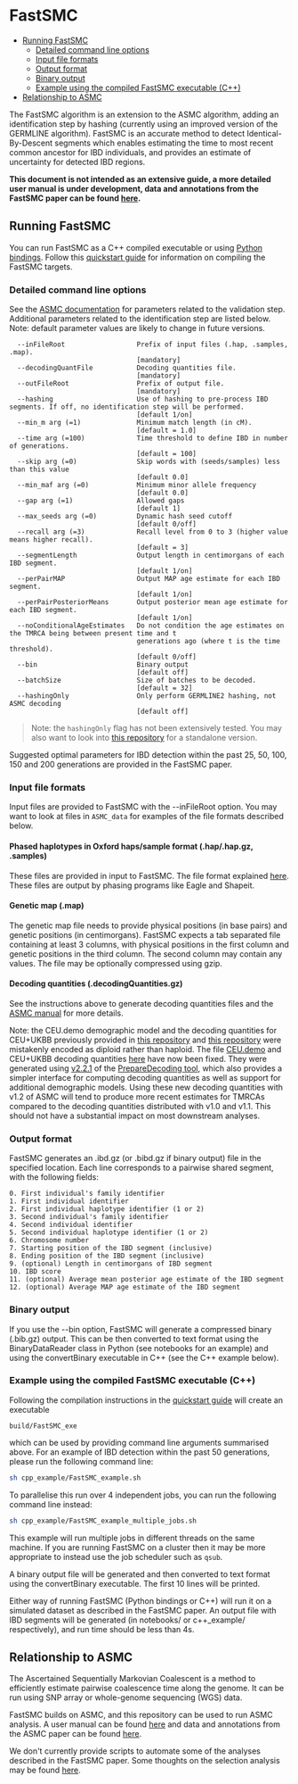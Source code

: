 # FastSMC

- [Running FastSMC](#running-fastsmc)
	- [Detailed command line options](#detailed-command-line-options)
	- [Input file formats](#input-file-formats)
	- [Output format](#output-format)
	- [Binary output](#binary-output)
	- [Example using the compiled FastSMC executable (C++)](#example-using-the-compiled-fastsmc-executable-c)
- [Relationship to ASMC](#relationship-to-asmc)

The FastSMC algorithm is an extension to the ASMC algorithm, adding an identification step by hashing (currently using an improved version of the GERMLINE algorithm).
FastSMC is an accurate method to detect Identical-By-Descent segments which enables estimating the time to most recent common ancestor for IBD individuals, and provides an estimate of uncertainty for detected IBD regions.

**This document is not intended as an extensive guide, a more detailed user manual is under development, data and annotations from the FastSMC paper can be found [here](https://palamaralab.github.io/software/fastsmc/).**

## Running FastSMC

You can run FastSMC as a C++ compiled executable or using [Python bindings](./fastsmc_python.md).
Follow this [quickstart guide](./quickstart_user.md) for information on compiling the FastSMC targets.

### Detailed command line options
See the [ASMC documentation](./asmc.md) for parameters related to the validation step.
Additional parameters related to the identification step are listed below.
Note: default parameter values are likely to change in future versions.

```
  --inFileRoot                	Prefix of input files (.hap, .samples, .map).
                              	[mandatory]
  --decodingQuantFile         	Decoding quantities file.
                              	[mandatory]
  --outFileRoot               	Prefix of output file.
                              	[mandatory]
  --hashing                  	Use of hashing to pre-process IBD segments. If off, no identification step will be performed.
                              	[default 1/on]
  --min_m arg (=1)		        Minimum match length (in cM).
				                [default = 1.0]
  --time arg (=100)		        Time threshold to define IBD in number of generations.
				                [default = 100]
  --skip arg (=0)		        Skip words with (seeds/samples) less than this value
				                [default 0.0]
  --min_maf arg (=0)		    Minimum minor allele frequency
				                [default 0.0]
  --gap arg (=1)		        Allowed gaps
                                [default 1]
  --max_seeds arg (=0)		    Dynamic hash seed cutoff
				                [default 0/off]
  --recall arg (=3)		        Recall level from 0 to 3 (higher value means higher recall).
				                [default = 3]
  --segmentLength		        Output length in centimorgans of each IBD segment.
				                [default 1/on]
  --perPairMAP			        Output MAP age estimate for each IBD segment.
				                [default 1/on]
  --perPairPosteriorMeans	    Output posterior mean age estimate for each IBD segment.
				                [default 1/on]
  --noConditionalAgeEstimates	Do not condition the age estimates on the TMRCA being between present time and t 
				                generations ago (where t is the time threshold).
				                [default 0/off]
  --bin				            Binary output
				                [default off]
  --batchSize			        Size of batches to be decoded.
				                [default = 32]
  --hashingOnly                 Only perform GERMLINE2 hashing, not ASMC decoding
  				                [default off]
```

> Note: the `hashingOnly` flag has not been extensively tested.
You may also want to look into [this repository](https://github.com/gusevlab/germline2) for a standalone version.

Suggested optimal parameters for IBD detection within the past 25, 50, 100, 150 and 200 generations are provided in the FastSMC paper.

### Input file formats

Input files are provided to FastSMC with the --inFileRoot option. You may want to look at files in `ASMC_data` for examples of the file formats described below.

#### Phased haplotypes in Oxford haps/sample format (.hap/.hap.gz, .samples)
These files are provided in input to FastSMC. The file format explained [here](https://www.cog-genomics.org/plink/2.0/formats#haps). These files are output by phasing programs like Eagle and Shapeit.

#### Genetic map (.map)
The genetic map file needs to provide physical positions (in base pairs) and genetic positions (in centimorgans).
FastSMC expects a tab separated file containing at least 3 columns, with physical positions in the first column and genetic positions in the third column.
The second column may contain any values.
The file may be optionally compressed using gzip.

#### Decoding quantities (.decodingQuantities.gz)
See the instructions above to generate decoding quantities files and the [ASMC manual](./asmc.md#decoding-quantities-decodingquantitiesgz) for more details.

Note: the CEU.demo demographic model and the decoding quantities for CEU+UKBB previously provided in [this repository](https://github.com/PalamaraLab/FastSMC) and [this repository](https://github.com/PalamaraLab/ASMC_legacy) were mistakenly encoded as diploid rather than haploid.
The file [CEU.demo](https://github.com/PalamaraLab/ASMC_data/tree/main/demographies) and CEU+UKBB decoding quantities [here](https://github.com/PalamaraLab/ASMC_data/tree/main/decoding_quantities) have now been fixed.
They were generated using [v2.2.1](https://github.com/PalamaraLab/PrepareDecoding/releases/tag/v2.2.1) of the [PrepareDecoding tool](https://github.com/PalamaraLab/PrepareDecoding), which also provides a simpler interface for computing decoding quantities as well as support for additional demographic models.
Using these new decoding quantities with v1.2 of ASMC will tend to produce more recent estimates for TMRCAs compared to the decoding quantities distributed with v1.0 and v1.1.
This should not have a substantial impact on most downstream analyses.

### Output format

FastSMC generates an .ibd.gz (or .bibd.gz if binary output) file in the specified location.
Each line corresponds to a pairwise shared segment, with the following fields:

	0. First individual's family identifier
	1. First individual identifier
	2. First individual haplotype identifier (1 or 2)
	3. Second individual's family identifier
	4. Second individual identifier
	5. Second individual haplotype identifier (1 or 2)
	6. Chromosome number
	7. Starting position of the IBD segment (inclusive)
	8. Ending position of the IBD segment (inclusive)
	9. (optional) Length in centimorgans of IBD segment
	10. IBD score
	11. (optional) Average mean posterior age estimate of the IBD segment
	12. (optional) Average MAP age estimate of the IBD segment

### Binary output

If you use the --bin option, FastSMC will generate a compressed binary (.bib.gz) output. This can be then converted to text format using the BinaryDataReader class in Python (see notebooks for an example) and using the convertBinary executable in C++ (see the C++ example below).

### Example using the compiled FastSMC executable (C++)

Following the compilation instructions in the [quickstart guide](./quickstart_user.md) will create an executable

```
build/FastSMC_exe
```

which can be used by providing command line arguments summarised above.
For an example of IBD detection within the past 50 generations, please run the following command line:

```bash
sh cpp_example/FastSMC_example.sh
```

To parallelise this run over 4 independent jobs, you can run the following command line instead:

```bash
sh cpp_example/FastSMC_example_multiple_jobs.sh
```

This example will run multiple jobs in different threads on the same machine.
If you are running FastSMC on a cluster then it may be more appropriate to instead use the job scheduler such as `qsub`.

A binary output file will be generated and then converted to text format using the convertBinary executable. The first 10 lines will be printed.

Either way of running FastSMC (Python bindings or C++) will run it on a simulated dataset as described in the FastSMC paper.
An output file with IBD segments will be generated (in notebooks/ or c++\_example/ respectively), and run time should be less than 4s.

## Relationship to ASMC

The Ascertained Sequentially Markovian Coalescent is a method to efficiently estimate pairwise coalescence time along the genome.
It can be run using SNP array or whole-genome sequencing (WGS) data.

FastSMC builds on ASMC, and this repository can be used to run ASMC analysis.
A user manual can be found [here](./asmc.md) and data and annotations from the ASMC paper can be found [here](https://palamaralab.github.io/software/asmc/data/).

We don't currently provide scripts to automate some of the analyses described in the FastSMC paper.
Some thoughts on the selection analysis may be found [here](./asmc.md#density-of-recent-coalescence-drc-statistic).

